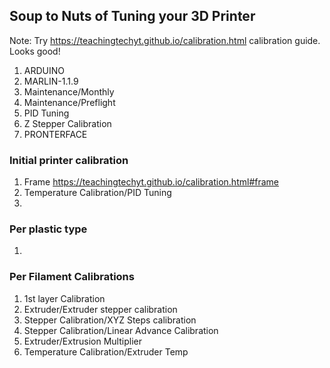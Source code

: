 
## Soup to Nuts of Tuning your 3D Printer

Note: Try https://teachingtechyt.github.io/calibration.html calibration guide. Looks good!

1. ARDUINO
2. MARLIN-1.1.9
3. Maintenance/Monthly
4. Maintenance/Preflight
5. PID Tuning
6. Z Stepper Calibration
7. PRONTERFACE

### Initial printer calibration
1. Frame https://teachingtechyt.github.io/calibration.html#frame
2. Temperature Calibration/PID Tuning
3. 
### Per plastic type
1. 

### Per Filament Calibrations
1. 1st layer Calibration
2. Extruder/Extruder stepper calibration
3. Stepper Calibration/XYZ Steps calibration
4. Stepper Calibration/Linear Advance Calibration
5. Extruder/Extrusion Multiplier
6. Temperature Calibration/Extruder Temp
<!--stackedit_data:
eyJoaXN0b3J5IjpbMTEyMzMwMzA1NCwtNzY5NDcyNzU3LC03Mj
kzNzQwNjQsNTEwNDcwMDYxLDgxOTY2MjIwNCw1OTY5NjUwODYs
OTAxNDM3MDc2LDY1MDY2OTQ3OSwxMDAyNDQzMiwxNDc0ODA0MT
I1LC02OTI4MDkwMDldfQ==
-->